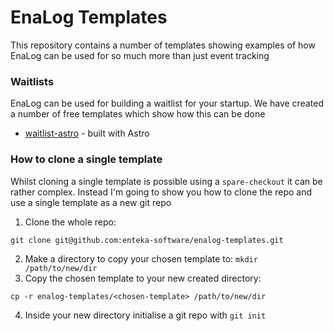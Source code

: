 # EnaLog Templates

This repository contains a number of templates showing examples of how EnaLog can be used for so much more than just event tracking

### Waitlists

EnaLog can be used for building a waitlist for your startup. We have created a number of free templates which show how this can be done

* [waitlist-astro](/waitlist-astro/) - built with Astro

### How to clone a single template

Whilst cloning a single template is possible using a `spare-checkout` it can be rather complex. Instead I'm going to show you how to clone the repo and use a single template as a new git repo

1. Clone the whole repo:
```
git clone git@github.com:enteka-software/enalog-templates.git
```
2. Make a directory to copy your chosen template to: `mkdir /path/to/new/dir`
3. Copy the chosen template to your new created directory: 
```
cp -r enalog-templates/<chosen-template> /path/to/new/dir
```
4. Inside your new directory initialise a git repo with `git init`